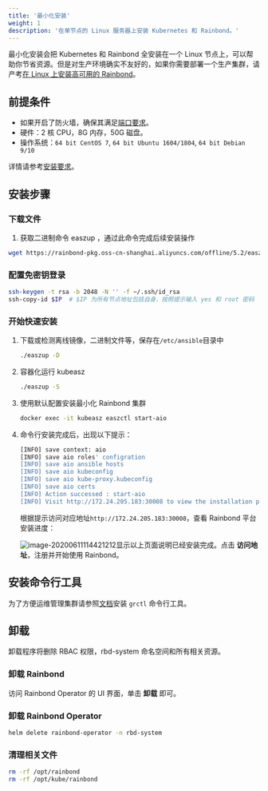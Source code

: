 ```yaml
---
title: '最小化安装'
weight: 1
description: '在单节点的 Linux 服务器上安装 Kubernetes 和 Rainbond。'
---
```


最小化安装会把 Kubernetes 和 Rainbond 全安装在一个 Linux 节点上，可以帮助你节省资源。但是对生产环境确实不友好的，如果你需要部署一个生产集群，请产考[在 Linux 上安装高可用的 Rainbond](/docs/install/install-from-linux/high-availability/)。

## 前提条件

- 如果开启了防火墙，确保其满足[端口要求](/docs/install/requirements/#port-requirements)。
- 硬件：2 核 CPU，8G 内存，50G 磁盘。
- 操作系统：`64 bit CentOS 7`, `64 bit Ubuntu 1604/1804`, `64 bit Debian 9/10`

详情请参考[安装要求](/docs/install/requirements/)。

## 安装步骤

### 下载文件

1. 获取二进制命令 easzup ，通过此命令完成后续安装操作

```bash
wget https://rainbond-pkg.oss-cn-shanghai.aliyuncs.com/offline/5.2/easzup && chmod +x easzup
```

### 配置免密钥登录

```bash
ssh-keygen -t rsa -b 2048 -N '' -f ~/.ssh/id_rsa
ssh-copy-id $IP  # $IP 为所有节点地址包括自身，按照提示输入 yes 和 root 密码
```

### 开始快速安装

1. 下载或检测离线镜像，二进制文件等，保存在`/etc/ansible`目录中

   ```bash
   ./easzup -D
   ```

2. 容器化运行 kubeasz

	```bash
	./easzup -S
	```

2. 使用默认配置安装最小化 Rainbond 集群

	```bash
	docker exec -it kubeasz easzctl start-aio
	```
	
4. 命令行安装完成后，出现以下提示：

	```bash
	[INFO] save context: aio
	[INFO] save aio roles' configration
	[INFO] save aio ansible hosts
	[INFO] save aio kubeconfig
	[INFO] save aio kube-proxy.kubeconfig
	[INFO] save aio certs
	[INFO] Action successed : start-aio
	[INFO] Visit http://172.24.205.183:30008 to view the installation progress
	```
	
	根据提示访问对应地址`http://172.24.205.183:30008`，查看 Rainbond 平台安装进度：
	
	![image-20200611114421212](https://tva1.sinaimg.cn/large/007S8ZIlly1gfo7bjpmjxj31rw0u00wd.jpg)显示以上页面说明已经安装完成。点击 **访问地址**，注册并开始使用 Rainbond。

## 安装命令行工具

为了方便运维管理集群请参照[文档](/docs/user-operations/tools/grctl/)安装 `grctl` 命令行工具。

## 卸载

卸载程序将删除 RBAC 权限，rbd-system 命名空间和所有相关资源。

### 卸载 Rainbond

访问 Rainbond Operator 的 UI 界面，单击 **卸载** 即可。

### 卸载 Rainbond Operator

```bash
helm delete rainbond-operator -n rbd-system
```

### 清理相关文件

```bash
rm -rf /opt/rainbond
rm -rf /opt/kube/rainbond
```